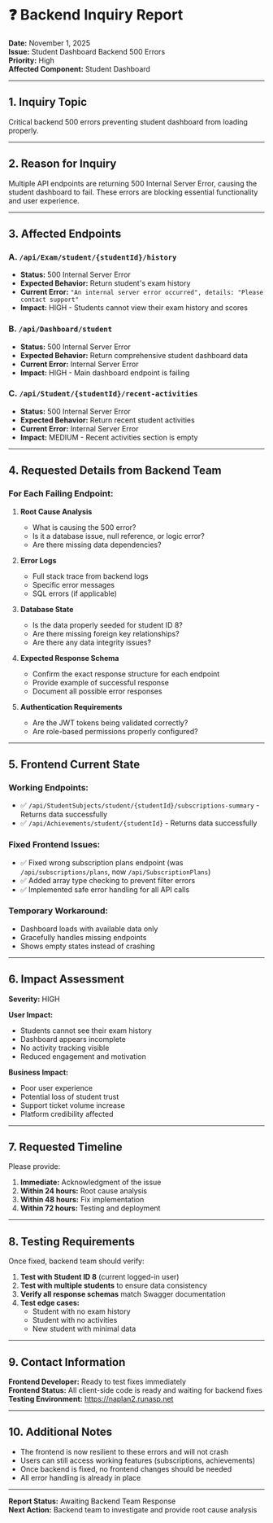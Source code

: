 # ❓ Backend Inquiry Report

**Date:** November 1, 2025  
**Issue:** Student Dashboard Backend 500 Errors  
**Priority:** High  
**Affected Component:** Student Dashboard

---

## 1. Inquiry Topic

Critical backend 500 errors preventing student dashboard from loading properly.

---

## 2. Reason for Inquiry

Multiple API endpoints are returning 500 Internal Server Error, causing the student dashboard to fail. These errors are blocking essential functionality and user experience.

---

## 3. Affected Endpoints

### A. `/api/Exam/student/{studentId}/history`
- **Status:** 500 Internal Server Error
- **Expected Behavior:** Return student's exam history
- **Current Error:** `"An internal server error occurred", details: "Please contact support"`
- **Impact:** HIGH - Students cannot view their exam history and scores

### B. `/api/Dashboard/student`
- **Status:** 500 Internal Server Error  
- **Expected Behavior:** Return comprehensive student dashboard data
- **Current Error:** Internal Server Error
- **Impact:** HIGH - Main dashboard endpoint is failing

### C. `/api/Student/{studentId}/recent-activities`
- **Status:** 500 Internal Server Error
- **Expected Behavior:** Return recent student activities
- **Current Error:** Internal Server Error
- **Impact:** MEDIUM - Recent activities section is empty

---

## 4. Requested Details from Backend Team

### For Each Failing Endpoint:

1. **Root Cause Analysis**
   - What is causing the 500 error?
   - Is it a database issue, null reference, or logic error?
   - Are there missing data dependencies?

2. **Error Logs**
   - Full stack trace from backend logs
   - Specific error messages
   - SQL errors (if applicable)

3. **Database State**
   - Is the data properly seeded for student ID 8?
   - Are there missing foreign key relationships?
   - Are there any data integrity issues?

4. **Expected Response Schema**
   - Confirm the exact response structure for each endpoint
   - Provide example of successful response
   - Document all possible error responses

5. **Authentication Requirements**
   - Are the JWT tokens being validated correctly?
   - Are role-based permissions properly configured?

---

## 5. Frontend Current State

### Working Endpoints:
- ✅ `/api/StudentSubjects/student/{studentId}/subscriptions-summary` - Returns data successfully
- ✅ `/api/Achievements/student/{studentId}` - Returns data successfully

### Fixed Frontend Issues:
- ✅ Fixed wrong subscription plans endpoint (was `/api/subscriptions/plans`, now `/api/SubscriptionPlans`)
- ✅ Added array type checking to prevent filter errors
- ✅ Implemented safe error handling for all API calls

### Temporary Workaround:
- Dashboard loads with available data only
- Gracefully handles missing endpoints
- Shows empty states instead of crashing

---

## 6. Impact Assessment

**Severity:** HIGH

**User Impact:**
- Students cannot see their exam history
- Dashboard appears incomplete
- No activity tracking visible
- Reduced engagement and motivation

**Business Impact:**
- Poor user experience
- Potential loss of student trust
- Support ticket volume increase
- Platform credibility affected

---

## 7. Requested Timeline

Please provide:
1. **Immediate:** Acknowledgment of the issue
2. **Within 24 hours:** Root cause analysis
3. **Within 48 hours:** Fix implementation
4. **Within 72 hours:** Testing and deployment

---

## 8. Testing Requirements

Once fixed, backend team should verify:

1. **Test with Student ID 8** (current logged-in user)
2. **Test with multiple students** to ensure data consistency
3. **Verify all response schemas** match Swagger documentation
4. **Test edge cases:**
   - Student with no exam history
   - Student with no activities
   - New student with minimal data

---

## 9. Contact Information

**Frontend Developer:** Ready to test fixes immediately  
**Frontend Status:** All client-side code is ready and waiting for backend fixes  
**Testing Environment:** https://naplan2.runasp.net

---

## 10. Additional Notes

- The frontend is now resilient to these errors and will not crash
- Users can still access working features (subscriptions, achievements)
- Once backend is fixed, no frontend changes should be needed
- All error handling is already in place

---

**Report Status:** Awaiting Backend Team Response  
**Next Action:** Backend team to investigate and provide root cause analysis
